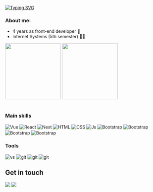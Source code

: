 [![Typing SVG](https://readme-typing-svg.demolab.com/?font=Fira+Code&size=32&duration=2500&pause=1000&color=31D6D7&vCenter=true&width=600&lines=Hello!+I%27m+Rafael+Trevisan;+Front-end+Dev)](https://git.io/typing-svg)

### About me: 
* 4 years as front-end developer 🚀
* Internet Systems (5th semester) 🧑‍🎓

<div>
  <img height="180cm" src="https://github-readme-stats.vercel.app/api?username=rafaelst2000&show_icons=true&theme=radical">
  <img height="180em" src="https://github-readme-stats.vercel.app/api/top-langs/?username=rafaelst2000&langs_count=4&theme=radical"/>
</div>
<br>

### Main skills
<div style="display: center">
  <img align="center" alt="Vue" src="https://img.shields.io/badge/VUEJS-3fb27f?style=for-the-badge&logo=vue.js&logoColor=white">
  <img align="center" alt="React" src="https://img.shields.io/badge/React-149eca?style=for-the-badge&logo=react&logoColor=white">
  <img align="center" alt="Next" src="https://img.shields.io/badge/Next-2d2d2d?style=for-the-badge&logo=react&logoColor=white">
  <img align="center" alt="HTML" src="https://img.shields.io/badge/HTML5-E34F26?style=for-the-badge&logo=html5&logoColor=white">
  <img align="center" alt="CSS" src="https://img.shields.io/badge/CSS-0367b2?&style=for-the-badge&logo=css3&logoColor=white">
  <img align="center" alt="Js" src="https://img.shields.io/badge/JavaScript-F7DF1E?style=for-the-badge&logo=javascript&logoColor=black">  

  <img align="center" alt="Bootstrap" src="https://img.shields.io/badge/Graphql-da0093?style=for-the-badge&logo=graphql&logoColor=white">
  <img align="center" alt="Bootstrap" src="https://img.shields.io/badge/Vuetify-1697f6?style=for-the-badge&logo=vuetify&logoColor=white">
  <img align="center" alt="Bootstrap" src="https://img.shields.io/badge/Sass-c76494?style=for-the-badge&logo=sass&logoColor=white">
  <img align="center" alt="Bootstrap" src="https://img.shields.io/badge/Storybook-ff4785?style=for-the-badge&logo=storybook&logoColor=white">


### Tools
<div>
  <img align="center" alt="vs" src="https://img.shields.io/badge/VS Code-5C2D91?style=for-the-badge&logo=visual%20studio&logoColor=white">
  <img align="center" alt="git" src="https://img.shields.io/badge/GIT-E44C30?style=for-the-badge&logo=git&logoColor=white"/>
  <img align="center" alt="git" src="https://img.shields.io/badge/Jira-176de5?style=for-the-badge&logo=jira&logoColor=white"/>
  <img align="center" alt="git" src="https://img.shields.io/badge/Figma-0ac97f?style=for-the-badge&logo=figma&logoColor=white"/>
</div>

## Get in touch
<div style="display: center"> 
  <a href="https://www.linkedin.com/in/rafaelst2000" target="_blank"><img src="https://img.shields.io/badge/LinkedIn-0077B5?style=for-the-badge&logo=linkedin&logoColor=white" target="_blank"></a>
  <a href = "mailto:rafaelst2000@gmail.com"><img src="https://img.shields.io/badge/-Gmail-%23333?style=for-the-badge&logo=gmail&logoColor=white" target="_blank"></a>
</div>
